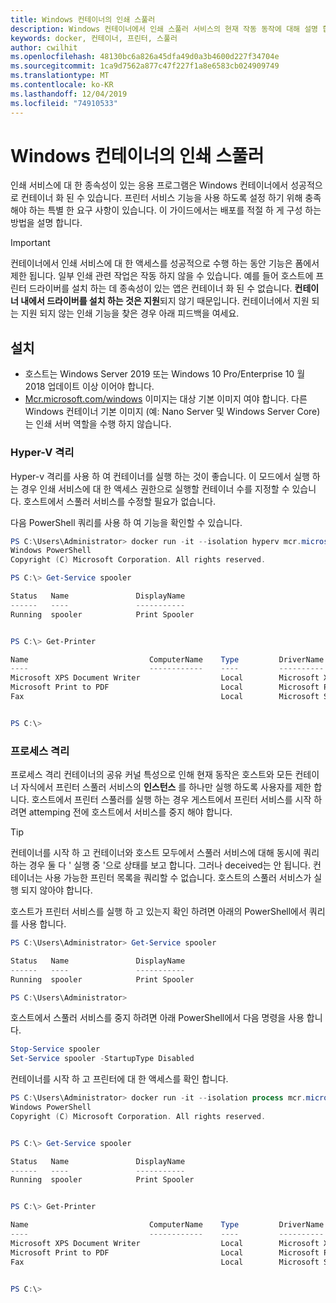```yaml
---
title: Windows 컨테이너의 인쇄 스풀러
description: Windows 컨테이너에서 인쇄 스풀러 서비스의 현재 작동 동작에 대해 설명 합니다.
keywords: docker, 컨테이너, 프린터, 스풀러
author: cwilhit
ms.openlocfilehash: 48130bc6a826a45dfa49d0a3b4600d227f34704e
ms.sourcegitcommit: 1ca9d7562a877c47f227f1a8e6583cb024909749
ms.translationtype: MT
ms.contentlocale: ko-KR
ms.lasthandoff: 12/04/2019
ms.locfileid: "74910533"
---
```

# <a name="print-spooler-in-windows-containers"></a>Windows 컨테이너의 인쇄 스풀러

인쇄 서비스에 대 한 종속성이 있는 응용 프로그램은 Windows 컨테이너에서 성공적으로 컨테이너 화 된 수 있습니다. 프린터 서비스 기능을 사용 하도록 설정 하기 위해 충족 해야 하는 특별 한 요구 사항이 있습니다. 이 가이드에서는 배포를 적절 하 게 구성 하는 방법을 설명 합니다.

> [!IMPORTANT]
> 컨테이너에서 인쇄 서비스에 대 한 액세스를 성공적으로 수행 하는 동안 기능은 폼에서 제한 됩니다. 일부 인쇄 관련 작업은 작동 하지 않을 수 있습니다. 예를 들어 호스트에 프린터 드라이버를 설치 하는 데 종속성이 있는 앱은 컨테이너 화 된 수 없습니다. **컨테이너 내에서 드라이버를 설치 하는 것은 지원**되지 않기 때문입니다. 컨테이너에서 지원 되는 지원 되지 않는 인쇄 기능을 찾은 경우 아래 피드백을 여세요.

## <a name="setup"></a>설치

* 호스트는 Windows Server 2019 또는 Windows 10 Pro/Enterprise 10 월 2018 업데이트 이상 이어야 합니다.
* [Mcr.microsoft.com/windows](https://hub.docker.com/_/microsoft-windowsfamily-windows) 이미지는 대상 기본 이미지 여야 합니다. 다른 Windows 컨테이너 기본 이미지 (예: Nano Server 및 Windows Server Core)는 인쇄 서버 역할을 수행 하지 않습니다.

### <a name="hyper-v-isolation"></a>Hyper-V 격리

Hyper-v 격리를 사용 하 여 컨테이너를 실행 하는 것이 좋습니다. 이 모드에서 실행 하는 경우 인쇄 서비스에 대 한 액세스 권한으로 실행할 컨테이너 수를 지정할 수 있습니다. 호스트에서 스풀러 서비스를 수정할 필요가 없습니다.

다음 PowerShell 쿼리를 사용 하 여 기능을 확인할 수 있습니다.

```PowerShell
PS C:\Users\Administrator> docker run -it --isolation hyperv mcr.microsoft.com/windows:1809 powershell.exe
Windows PowerShell
Copyright (C) Microsoft Corporation. All rights reserved.

PS C:\> Get-Service spooler

Status   Name               DisplayName
------   ----               -----------
Running  spooler            Print Spooler


PS C:\> Get-Printer

Name                           ComputerName    Type         DriverName                PortName        Shared   Published
----                           ------------    ----         ----------                --------        ------   --------
Microsoft XPS Document Writer                  Local        Microsoft XPS Document... PORTPROMPT:     False    False
Microsoft Print to PDF                         Local        Microsoft Print To PDF    PORTPROMPT:     False    False
Fax                                            Local        Microsoft Shared Fax D... SHRFAX:         False    False


PS C:\>
```

### <a name="process-isolation"></a>프로세스 격리

프로세스 격리 컨테이너의 공유 커널 특성으로 인해 현재 동작은 호스트와 모든 컨테이너 자식에서 프린터 스풀러 서비스의 **인스턴스** 를 하나만 실행 하도록 사용자를 제한 합니다. 호스트에서 프린터 스풀러를 실행 하는 경우 게스트에서 프린터 서비스를 시작 하려면 attemping 전에 호스트에서 서비스를 중지 해야 합니다.

> [!TIP]
> 컨테이너를 시작 하 고 컨테이너와 호스트 모두에서 스풀러 서비스에 대해 동시에 쿼리 하는 경우 둘 다 ' 실행 중 '으로 상태를 보고 합니다. 그러나 deceived는 안 됩니다. 컨테이너는 사용 가능한 프린터 목록을 쿼리할 수 없습니다. 호스트의 스풀러 서비스가 실행 되지 않아야 합니다. 

호스트가 프린터 서비스를 실행 하 고 있는지 확인 하려면 아래의 PowerShell에서 쿼리를 사용 합니다.

```PowerShell
PS C:\Users\Administrator> Get-Service spooler

Status   Name               DisplayName
------   ----               -----------
Running  spooler            Print Spooler

PS C:\Users\Administrator>
```

호스트에서 스풀러 서비스를 중지 하려면 아래 PowerShell에서 다음 명령을 사용 합니다.

```PowerShell
Stop-Service spooler
Set-Service spooler -StartupType Disabled
```

컨테이너를 시작 하 고 프린터에 대 한 액세스를 확인 합니다.

```PowerShell
PS C:\Users\Administrator> docker run -it --isolation process mcr.microsoft.com/windows:1809 powershell.exe
Windows PowerShell
Copyright (C) Microsoft Corporation. All rights reserved.


PS C:\> Get-Service spooler

Status   Name               DisplayName
------   ----               -----------
Running  spooler            Print Spooler


PS C:\> Get-Printer

Name                           ComputerName    Type         DriverName                PortName        Shared   Published
----                           ------------    ----         ----------                --------        ------   --------
Microsoft XPS Document Writer                  Local        Microsoft XPS Document... PORTPROMPT:     False    False
Microsoft Print to PDF                         Local        Microsoft Print To PDF    PORTPROMPT:     False    False
Fax                                            Local        Microsoft Shared Fax D... SHRFAX:         False    False


PS C:\>
```